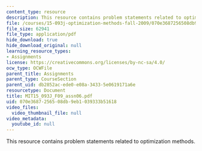 ```yaml
---
content_type: resource
description: This resource contains problem statements related to optimization methods.
file: /courses/15-093j-optimization-methods-fall-2009/070e3687256508db9eb1039333b51618_MIT15_093J_F09_assn06.pdf
file_size: 62941
file_type: application/pdf
hide_download: true
hide_download_original: null
learning_resource_types:
- Assignments
license: https://creativecommons.org/licenses/by-nc-sa/4.0/
ocw_type: OCWFile
parent_title: Assignments
parent_type: CourseSection
parent_uid: db2852ac-ede0-e08a-3433-5e0619171a6e
resourcetype: Document
title: MIT15_093J_F09_assn06.pdf
uid: 070e3687-2565-08db-9eb1-039333b51618
video_files:
  video_thumbnail_file: null
video_metadata:
  youtube_id: null
---
```

This resource contains problem statements related to optimization methods.